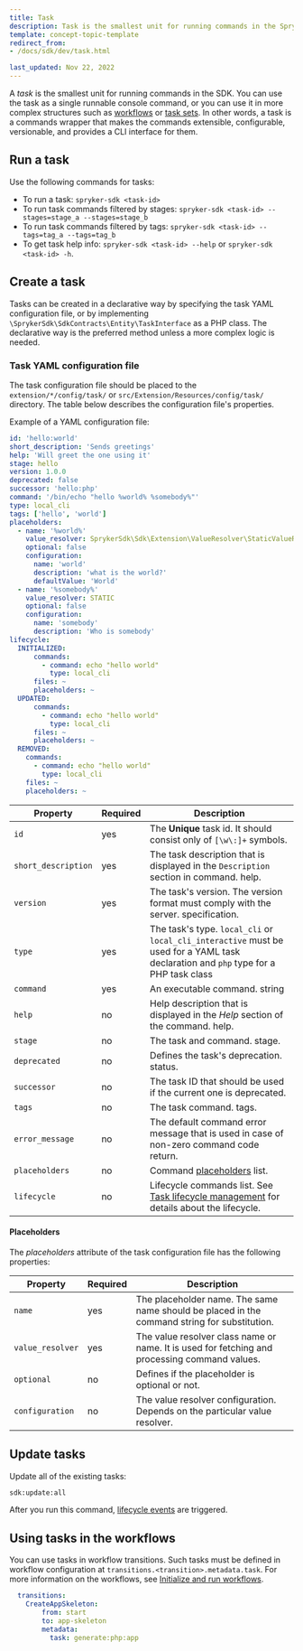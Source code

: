 ```yaml
---
title: Task
description: Task is the smallest unit for running commands in the Spryker SDK which serves as a command wrapper.
template: concept-topic-template
redirect_from:
- /docs/sdk/dev/task.html

last_updated: Nov 22, 2022
---
```


A *task* is the smallest unit for running commands in the SDK.
You can use the task as a single runnable console command, or you can use it in more complex structures such as [workflows](/docs/sdk/dev/initialize-and-run-workflows.html) or [task sets](/docs/sdk/dev/task-set.html).
In other words, a task is a commands wrapper that makes the commands extensible, configurable, versionable, and provides a CLI interface for them.

## Run a task

Use the following commands for tasks:

- To run a task: `spryker-sdk <task-id>`
- To run task commands filtered by stages: `spryker-sdk <task-id> --stages=stage_a --stages=stage_b`
- To run task commands filtered by tags: `spryker-sdk <task-id> --tags=tag_a --tags=tag_b`
- To get task help info: `spryker-sdk <task-id> --help` or `spryker-sdk <task-id> -h`.

## Create a task

Tasks can be created in a declarative way by specifying the task YAML configuration file, or by implementing `\SprykerSdk\SdkContracts\Entity\TaskInterface` as a PHP class.
The declarative way is the preferred method unless a more complex logic is needed.

### Task YAML configuration file

The task configuration file should be placed to the `extension/*/config/task/` or `src/Extension/Resources/config/task/` directory. The table below describes the configuration file's properties.

Example of a YAML configuration file:

```yaml
id: 'hello:world'
short_description: 'Sends greetings'
help: 'Will greet the one using it'
stage: hello
version: 1.0.0
deprecated: false
successor: 'hello:php'
command: '/bin/echo "hello %world% %somebody%"'
type: local_cli
tags: ['hello', 'world']
placeholders:
  - name: '%world%'
    value_resolver: SprykerSdk\Sdk\Extension\ValueResolver\StaticValueResolver
    optional: false
    configuration:
      name: 'world'
      description: 'what is the world?'
      defaultValue: 'World'
  - name: '%somebody%'
    value_resolver: STATIC
    optional: false
    configuration:
      name: 'somebody'
      description: 'Who is somebody'
lifecycle:
  INITIALIZED:
      commands:
        - command: echo "hello world"
          type: local_cli
      files: ~
      placeholders: ~
  UPDATED:
      commands:
        - command: echo "hello world"
          type: local_cli
      files: ~
      placeholders: ~
  REMOVED:
    commands:
      - command: echo "hello world"
        type: local_cli
    files: ~
    placeholders: ~
```

| Property            | Required | Description                                                                                                                   |
|---------------------|----------|-------------------------------------------------------------------------------------------------------------------------------|
| `id`                | yes      | The __Unique__ task id. It should consist only of `[\w\:]+` symbols.                                                                  |
| `short_description` | yes      | The task description that is displayed in the `Description` section in command. help.                                                    |
| `version`           | yes      | The task's version. The version format must comply with the server. specification.                                                                            |
| `type`              | yes      | The task's type. `local_cli` or `local_cli_interactive` must be used for a YAML task declaration and `php` type for a PHP task class |
| `command`           | yes      | An executable command. string                                                                                                  |
| `help`              | no       | Help description that is displayed in the *Help* section of the command. help.                                                           |
| `stage`             | no       | The task and command. stage.                                                                                                        |
| `deprecated`        | no       | Defines the task's deprecation. status.                                                                                           |
| `successor`         | no       | The task ID that should be used if the current one is deprecated.                                                          |
| `tags`              | no       | The task command. tags.                                                                                                             |
| `error_message`     | no       | The default command error message that is used in case of non-zero command code return.                                             |
| `placeholders`      | no       | Command [placeholders](#placeholders)   list.                                                                  |
| `lifecycle`         | no       | Lifecycle commands list. See [Task lifecycle management](/docs/sdk/dev/task-lifecycle-management.html) for details about the lifecycle.                                                                  |

#### Placeholders

The *placeholders* attribute of the task configuration file has the following properties:

| Property         | Required | Description                                                                                                                      |
|------------------|----------|----------------------------------------------------------------------------------------------------------------------------------|
| `name`           | yes      | The placeholder name. The same name should be placed in the command string for substitution. |
| `value_resolver` | yes      | The value resolver class name or name. It is used for fetching and processing command values.                                             |
| `optional`       | no       | Defines if the placeholder is optional or not.                                                                                          |
| `configuration`  | no       | The value resolver configuration. Depends on the particular value resolver.                                                               |

## Update tasks

Update all of the existing tasks:

```bash
sdk:update:all
```

After you run this command, [lifecycle events](/docs/sdk/dev/task-lifecycle-management.html) are triggered.

## Using tasks in the workflows

You can use tasks in workflow transitions. Such tasks must be defined in workflow configuration at `transitions.<transition>.metadata.task`.
For more information on the workflows, see [Initialize and run workflows](/docs/sdk/dev/initialize-and-run-workflows.html).

```yaml
  transitions:
    CreateAppSkeleton:
        from: start
        to: app-skeleton
        metadata:
          task: generate:php:app
```
